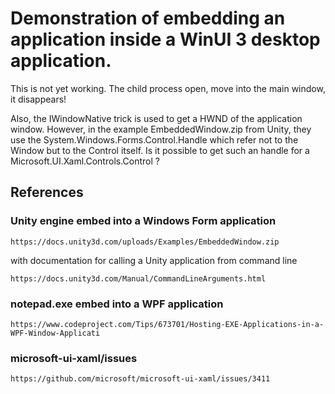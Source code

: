 # Demonstration of embedding an application inside a WinUI 3 desktop application.

This is not yet working.
The child process open, move into the main window, it disappears!

Also, the IWindowNative trick is used to get a HWND of the application window.
However, in the example EmbeddedWindow.zip from Unity, they use the System.Windows.Forms.Control.Handle which refer not to the Window but to the Control itself.
Is it possible to get such an handle for a Microsoft.UI.Xaml.Controls.Control ?

## References

### Unity engine embed into a Windows Form application
```
https://docs.unity3d.com/uploads/Examples/EmbeddedWindow.zip
```

with documentation for calling a Unity application from command line

```
https://docs.unity3d.com/Manual/CommandLineArguments.html
```

### notepad.exe embed into a WPF application
```
https://www.codeproject.com/Tips/673701/Hosting-EXE-Applications-in-a-WPF-Window-Applicati
```

### microsoft-ui-xaml/issues
```
https://github.com/microsoft/microsoft-ui-xaml/issues/3411
```


